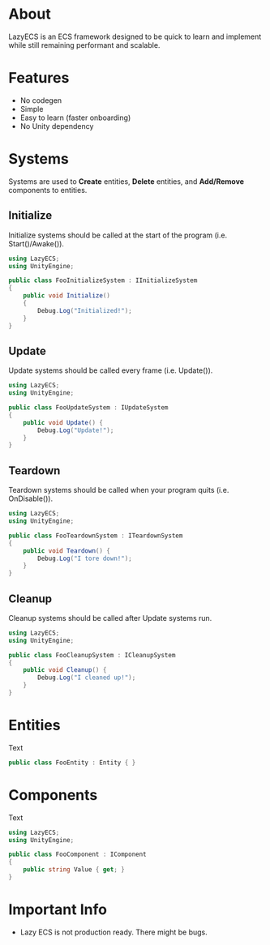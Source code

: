 ﻿# About

LazyECS is an ECS framework designed to be quick to learn and implement while still remaining performant and scalable.



# Features

* No codegen
* Simple
* Easy to learn (faster onboarding)
* No Unity dependency



# Systems

Systems are used to **Create** entities, **Delete** entities, and **Add/Remove** components to entities.

## Initialize

Initialize systems should be called at the start of the program (i.e. Start()/Awake()).

```csharp
using LazyECS;
using UnityEngine;

public class FooInitializeSystem : IInitializeSystem
{
    public void Initialize()
    {
        Debug.Log("Initialized!");
    }
}
```

## Update

Update systems should be called every frame (i.e. Update()).

```csharp
using LazyECS;
using UnityEngine;

public class FooUpdateSystem : IUpdateSystem
{    
    public void Update() {
        Debug.Log("Update!");
    }
}
```
## Teardown

Teardown systems should be called when your program quits (i.e. OnDisable()).

```csharp
using LazyECS;
using UnityEngine;

public class FooTeardownSystem : ITeardownSystem
{
	public void Teardown() {
        Debug.Log("I tore down!");
    }
}
```

## Cleanup

Cleanup systems should be called after Update systems run.

```csharp
using LazyECS;
using UnityEngine;

public class FooCleanupSystem : ICleanupSystem
{   
    public void Cleanup() {
        Debug.Log("I cleaned up!");
    }
}
```



# Entities

Text

```csharp
public class FooEntity : Entity { }
```

# Components

Text

```csharp
using LazyECS;
using UnityEngine;

public class FooComponent : IComponent
{
    public string Value { get; }
}
```

# Important Info

* Lazy ECS is not production ready. There might be bugs.